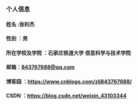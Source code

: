 
### 个人信息
#### 姓名 :张利杰
#### 性别 ：男
#### 所在学校及学院 ：石家庄铁道大学 信息科学与技术学院
#### 邮箱：843767688@qq.com 
#### 博客园 ：https://www.cnblogs.com/zlj843767688/
#### CSDN ：https://blog.csdn.net/weixin_43103344

 

